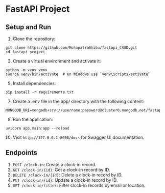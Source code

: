 # FastAPI Project

## Setup and Run
1. Clone the repository:
```
git clone https://github.com/MohapatraShibu/fastapi_CRUD.git
cd fastapi_project
```

3. Create a virtual environment and activate it:
```
python -m venv venv
source venv/bin/activate  # On Windows use `venv\Scripts\activate`
```

5. Install dependencies:
```
pip install -r requirements.txt
```

7. Create a .env file in the app/ directory with the following content:
```
MONGODB_URI=mongodb+srv://username:password@cluster0.mongodb.net/fastapi_db
```

8. Run the application:
```
uvicorn app.main:app --reload
```

10. Visit ```http://127.0.0.1:8000/docs``` for Swagger UI documentation.

## Endpoints
1. ```POST /clock-in```: Create a clock-in record.
2. ```GET /clock-in/{id}```: Get a clock-in record by ID.
3. ```DELETE /clock-in/{id}```: Delete a clock-in record by ID.
4. ```PUT /clock-in/{id}```: Update a clock-in record by ID.
5. ```GET /clock-in/filter```: Filter clock-in records by email or location.
